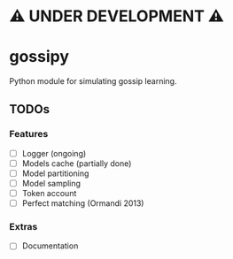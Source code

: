 # :warning: UNDER DEVELOPMENT :warning:

# gossipy 
Python module for simulating gossip learning.

## TODOs

### Features

- [ ] Logger (ongoing)
- [ ] Models cache (partially done)
- [ ] Model partitioning
- [ ] Model sampling
- [ ] Token account
- [ ] Perfect matching (Ormandi 2013)

### Extras

- [ ] Documentation
